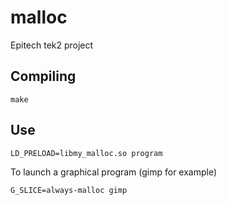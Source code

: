 # malloc

Epitech tek2 project

## Compiling

```
make
```

## Use

```
LD_PRELOAD=libmy_malloc.so program
```

To launch a graphical program (gimp for example)
```
G_SLICE=always-malloc gimp
```